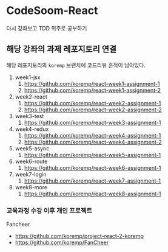 # CodeSoom-React

다시 강좌보고 TDD 위주로 공부하기

## 해당 강좌의 과제 레포지토리 연결

해당 레포지토리의 `koremp` 브랜치에 코드리뷰 흔적이 남아있다.

1. week1-jsx
   1. <https://github.com/koremp/react-week1-assignment-1>
   2. <https://github.com/koremp/react-week1-assignment-2>
2. week2-react
   1. <https://github.com/koremp/react-week2-assignment-1>
   2. <https://github.com/koremp/react-week2-assignment-2>
3. week3-test
   1. <https://github.com/koremp/react-week3-assignment-1>
4. week4-redux
   1. <https://github.com/koremp/react-week4-assignment-1>
   2. <https://github.com/koremp/react-week4-assignment-2>
5. week5-async
   1. <https://github.com/koremp/react-week5-assignment-1>
6. week6-route
   1. <https://github.com/koremp/react-week6-assignment-1>
7. week7-login
   1. <https://github.com/koremp/react-week7-assignment-1>
8. week8-more
   1. <https://github.com/koremp/react-week8-assignment-1>
  
### 교육과정 수강 이후 개인 프로젝트

Fancheer
- <https://github.com/koremp/project-react-2-koremp>
- <https://github.com/koremp/FanCheer>
